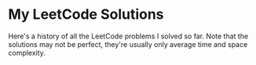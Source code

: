 # My LeetCode Solutions

Here's a history of all the LeetCode problems I solved so far. Note that the solutions may not be perfect, they're usually only average time and space complexity.
